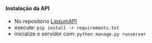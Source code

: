 #### Instalação da API
- No repositório [LipsumAPI](https://github.com/viniciusrsouza/LipsumAPI/)
- execute: ```pip install -r requirements.txt```
- inicialize o servidor com: ```python manage.py runserver```
